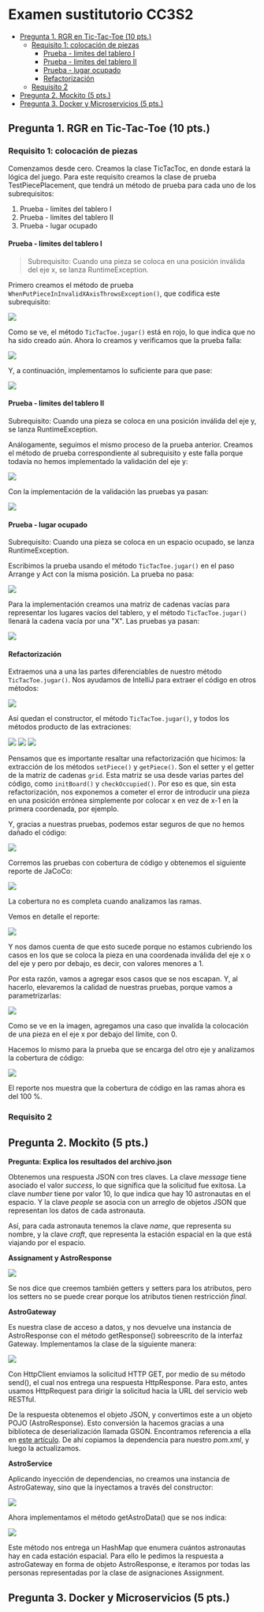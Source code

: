 # Examen sustitutorio CC3S2 <!-- omit in toc -->

- [Pregunta 1. RGR en Tic-Tac-Toe (10 pts.)](#pregunta-1-rgr-en-tic-tac-toe-10-pts)
  - [Requisito 1: colocación de piezas](#requisito-1-colocación-de-piezas)
    - [Prueba - limites del tablero I](#prueba---limites-del-tablero-i)
    - [Prueba - limites del tablero II](#prueba---limites-del-tablero-ii)
    - [Prueba - lugar ocupado](#prueba---lugar-ocupado)
    - [Refactorización](#refactorización)
  - [Requisito 2](#requisito-2)
- [Pregunta 2. Mockito (5 pts.)](#pregunta-2-mockito-5-pts)
- [Pregunta 3. Docker y Microservicios (5 pts.)](#pregunta-3-docker-y-microservicios-5-pts)


## Pregunta 1. RGR en Tic-Tac-Toe (10 pts.)

### Requisito 1: colocación de piezas

Comenzamos desde cero. Creamos la clase TicTacToc, en donde estará la lógica del juego. Para este requisito creamos la clase de prueba TestPiecePlacement, que tendrá un método de prueba para cada uno de los subrequisitos:

1. Prueba - limites del tablero I
2. Prueba - limites del tablero II
3. Prueba - lugar ocupado

#### Prueba - limites del tablero I

> Subrequisito: Cuando una pieza se coloca en una posición inválida del eje x, se lanza RuntimeException.

Primero creamos el método de prueba `WhenPutPieceInInvalidXAxisThrowsException()`, que codifica este subrequisito:

![](sources/2023-07-24-15-47-05.png)

Como se ve, el método  `TicTacToe.jugar()` está en rojo, lo que indica que no ha sido creado aún. Ahora lo creamos y verificamos que la prueba falla:

![](sources/2023-07-24-16-53-53.png)

Y, a continuación, implementamos lo suficiente para que pase:

![](sources/2023-07-24-16-50-35.png)

#### Prueba - limites del tablero II

Subrequisito: Cuando una pieza se coloca en una posición inválida del eje y, se lanza RuntimeException.

Análogamente, seguimos el mismo proceso de la prueba anterior. Creamos el método de prueba correspondiente al subrequisito y este falla porque todavía no hemos implementado la validación del eje y:

![](sources/2023-07-24-18-46-27.png)

Con la implementación de la validación las pruebas ya pasan:

![](sources/2023-07-24-18-47-30.png)

#### Prueba - lugar ocupado 

Subrequisito: Cuando una pieza se coloca en un espacio ocupado, se lanza RuntimeException.

Escribimos la prueba usando el método `TicTacToe.jugar()` en el paso Arrange y Act con la misma posición. La prueba no pasa:

![](sources/2023-07-24-18-50-56.png)

Para la implementación creamos una matriz de cadenas vacías  para representar los lugares vacíos del tablero, y el método `TicTacToe.jugar()` llenará la cadena vacía por una "X". Las pruebas ya pasan:

![](sources/2023-07-24-19-00-26.png)

#### Refactorización

Extraemos una a una las partes diferenciables de nuestro método `TicTacToe.jugar()`. Nos ayudamos de IntelliJ para extraer el código en otros métodos:

![](sources/2023-07-24-19-12-06.png)

Así quedan el constructor, el método `TicTacToe.jugar()`, y todos los métodos producto de las extraciones:

![](sources/2023-07-24-19-27-16.png)
![](sources/2023-07-24-19-27-51.png)
![](sources/2023-07-24-19-28-12.png)

Pensamos que es importante resaltar una refactorización que hicimos: la extracción de los métodos `setPiece()` y `getPiece()`. Son el setter y el getter de la matriz de cadenas `grid`. Esta matriz se usa desde varias partes del código, como `initBoard()` y `checkOccupied()`. Por eso es que, sin esta refactorización, nos exponemos a cometer el error de introducir una pieza en una posición errónea simplemente por colocar x en vez de x-1 en la primera coordenada, por ejemplo.

Y, gracias a nuestras pruebas, podemos estar seguros de que no hemos dañado el código:

![](sources/2023-07-24-19-18-37.png)

Corremos las pruebas con cobertura de código y obtenemos el siguiente reporte de JaCoCo:

![](sources/2023-07-24-21-04-41.png)

La cobertura no es completa cuando analizamos las ramas. 


Vemos en detalle el reporte:

![](sources/2023-07-24-22-14-01.png)

Y nos damos cuenta de que esto sucede porque no estamos cubriendo los casos en los que se coloca la pieza en una coordenada inválida del eje x o del eje y pero por debajo, es decir, con valores menores a 1.

Por esta razón, vamos a agregar esos casos que se nos escapan. Y, al hacerlo, elevaremos la calidad de nuestras pruebas, porque vamos a parametrizarlas:

![](sources/2023-07-24-21-53-00.png)

Como se ve en la imagen, agregamos una caso que invalída la colocación de una pieza en el eje x por debajo del límite, con 0. 

Hacemos lo mismo para la prueba que se encarga del otro eje y analizamos la cobertura de código:

![](sources/2023-07-24-22-10-14.png)

El reporte nos muestra que la cobertura de código en las ramas ahora es del 100 %.

### Requisito 2



## Pregunta 2. Mockito (5 pts.)

**Pregunta: Explica los resultados del archivo.json**

Obtenemos una respuesta JSON con tres claves. La clave _message_ tiene asociado el valor _success_, lo que significa que la solicitud fue exitosa. La clave _number_ tiene por valor 10, lo que indica que hay 10 astronautas en el espacio. Y la clave _people_ se asocia con un arreglo de objetos JSON que representan los datos de cada astronauta. 

Así, para cada astronauta tenemos la clave _name_, que representa su nombre, y la clave _craft_, que representa la estación espacial en la que está viajando por el espacio.

**Assignament y AstroResponse**

![](sources/2023-07-25-00-02-00.png)

Se nos dice que creemos también getters y setters para los atributos, pero los setters no se puede crear porque los atributos tienen restricción _final_.

**AstroGateway**

Es nuestra clase de acceso a datos, y nos devuelve una instancia de AstroResponse con el método getResponse() sobreescrito de la interfaz Gateway. Implementamos la clase de la siguiente manera:

![](sources/2023-07-24-23-58-01.png)

Con HttpClient enviamos la solicitud HTTP GET, por medio de su método send(), el cual nos entrega una respuesta HttpResponse. Para esto, antes usamos HttpRequest para dirigir la solicitud hacia la URL del servicio web RESTful.

De la respuesta obtenemos el objeto JSON, y convertimos este a un objeto POJO (AstroResponse). Esto conversión la hacemos gracias a una biblioteca de deserialización llamada GSON. Encontramos referencia a ella en [este artículo](https://www.baeldung.com/java-httpclient-map-json-response). De ahí copiamos la dependencia para nuestro _pom.xml_, y luego la actualizamos.

**AstroService**

Aplicando inyección de dependencias, no creamos una instancia de AstroGateway, sino que la inyectamos a través del constructor:

![](sources/2023-07-25-00-04-33.png)

Ahora implementamos el método getAstroData() que se nos indica:

![](sources/2023-07-25-00-28-49.png)

Este método nos entrega un HashMap que enumera cuántos astronautas hay en cada estación espacial. Para ello le pedimos la respuesta a astroGateway en forma de objeto AstroResponse, e iteramos por todas las personas representadas por la clase de asignaciones Assignment.

## Pregunta 3. Docker y Microservicios (5 pts.)

